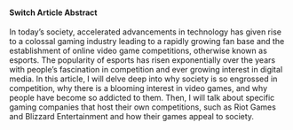 #### Switch Article Abstract

In today’s society, accelerated advancements in technology has given rise to a colossal gaming industry leading to a rapidly growing fan base and the establishment of online video game competitions, otherwise known as esports. The popularity of esports has risen exponentially over the years with people’s fascination in competition and ever growing interest in digital media. In this article, I will delve deep into why society is so engrossed in competition, why there is a blooming interest in video games, and why people have become so addicted to them. Then, I will talk about specific gaming companies that host their own competitions, such as Riot Games and Blizzard Entertainment and how their games appeal to society. 
